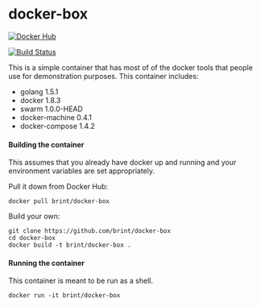 docker-box
==========
[![Docker Hub](http://dockeri.co/image/brint/docker-box)](https://hub.docker.com/r/brint/docker-box/)

[![Build Status](https://travis-ci.org/brint/docker-box.svg?branch=master)](https://travis-ci.org/brint/docker-box)

This is a simple container that has most of of the docker tools that people use for demonstration purposes. This container includes:

- golang 1.5.1
- docker 1.8.3
- swarm 1.0.0-HEAD
- docker-machine 0.4.1
- docker-compose 1.4.2

#### Building the container
This assumes that you already have docker up and running and your environment variables are set appropriately.

Pull it down from Docker Hub:
```
docker pull brint/docker-box
```

Build your own:
```
git clone https://github.com/brint/docker-box
cd docker-box
docker build -t brint/docker-box .
```

#### Running the container
This container is meant to be run as a shell.

```
docker run -it brint/docker-box
```
